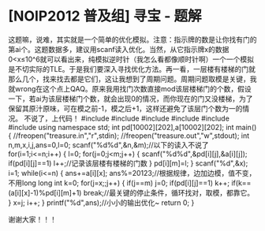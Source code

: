 # [NOIP2012 普及组] 寻宝 - 题解

这题嘛，说难，其实就是一个简单的优化模拟。注意：指示牌的数是让你找有门的第ai个。这题数据多，建议用scanf读入优化。当然，从它指示牌x的数据0<x≤10^6就可以看出来，纯模拟逆时针（我怎么看都像顺时针啊）一个一个模拟是不切实际的TLE。于是我们要深入寻找优化方法。再一看，一层楼有楼梯的门就那么几个，找来找去都是它们，这让我想到了周期问题。周期问题取模是关键，我就wrong在这个点上QAQ。原来我用找门次数直接mod该层楼梯门的个数，假设一下，若ai为该层楼梯门个数，就会出现0的情况，而你现在的门又没楼梯，为了保留其原汁原味，可在模之前-1，模之后+1，这样还避免了该层门个数为一的情况。
不说了，上代码！
#include<iostream>
#include<fstream>
#include<cstdio>
#include<algorithm>
#include<cmath>
#include<string>
using namespace std;
int pd[10002][202],a[10002][202];
int main()
{
	//freopen("treasure.in","r",stdin);
	//freopen("treasure.out","w",stdout);
	int n,m,x,i,j,ans=0,l=0;
	scanf("%d%d",&n,&m);//以下的读入不说了
	for(i=1;i<=n;i++)
	{
		l=0;
		for(j=0;j<m;j++)
		{
			scanf("%d%d",&pd[i][j],&a[i][j]);
			if(pd[i][j]==1) l++;//记录该层楼有楼梯的门数
		}
		pd[i][m]=l;
	}
	scanf("%d",&x);
	i=1;
	while(i<=n)
	{
	    ans+=a[i][x];
		ans%=20123;//根据规律，边加边模，值不变，不用long long
	    int k=0;
		for(j=x;;j++)
		{
			if(j==m) j=0;
			if(pd[i][j]==1) k++;
			if(k==(a[i][x]-1)%pd[i][m]+1) break;//最关键的停止条件，循环找对，取模，都靠它。
		}
	    x=j;
		i++;
	}
	printf("%d",ans);//小小的输出优化~
	return 0;
}

谢谢大家！！！
 